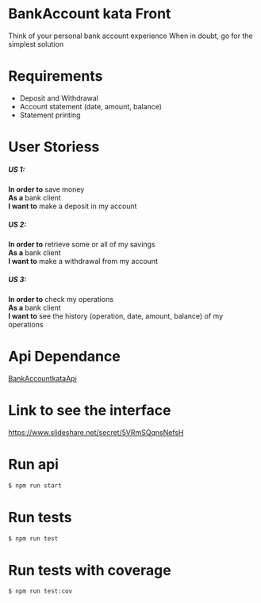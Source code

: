 # BankAccount kata Front
Think of your personal bank account experience When in doubt, go for the simplest solution

# Requirements
- Deposit and Withdrawal
- Account statement (date, amount, balance)
- Statement printing
 
# User Storiess
##### US 1:
**In order to** save money  
**As a** bank client  
**I want to** make a deposit in my account  
 
##### US 2: 
**In order to** retrieve some or all of my savings  
**As a** bank client  
**I want to** make a withdrawal from my account  
 
##### US 3: 
**In order to** check my operations  
**As a** bank client  
**I want to** see the history (operation, date, amount, balance)  of my operations  


# Api Dependance

[BankAccountkataApi](https://github.com/emilindadie/BankAccountKataApi)

# Link to see the interface
https://www.slideshare.net/secret/5VRmSQqnsNefsH

# Run api
```sh
$ npm run start
```

# Run tests
```sh
$ npm run test  
```

# Run tests with coverage
```sh
$ npm run test:cov 